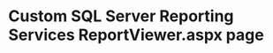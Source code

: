 Custom SQL Server Reporting Services ReportViewer.aspx page
===========================================================

